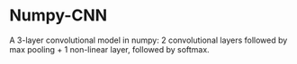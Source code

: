 # Numpy-CNN

A 3-layer convolutional model in numpy:
2 convolutional layers followed by max pooling + 1 non-linear layer, followed by softmax. 
